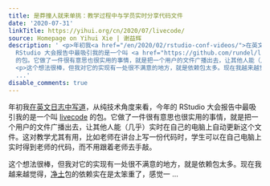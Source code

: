 ```yaml
---
title: 是莽撞人就来单挑：教学过程中与学员实时分享代码文件
date: '2020-07-31'
linkTitle: https://yihui.org/cn/2020/07/livecode/
source: Homepage on Yihui Xie | 谢益辉
description: ' <p>年初我<a href="/en/2020/02/rstudio-conf-videos/">在英文日志中写道</a>，从纯技术角度来看，今年的
  RStudio 大会报告中最吸引我的是一个叫 <a href="https://github.com/rundel/livecode">livecode</a>
  的包。它做了一件很有意思也很实用的事情，就是把一个用户的文件广播出去，让其他人能（几乎）实时在自己的电脑上自动更新这个文件。这对教学尤其有用，比如老师在讲台上写一份代码时，学生可以在自己电脑上实时得到老师的代码，而不用跟着老师去手敲。</p>
  <p>这个想法很棒，但我对它的实现有一处很不满意的地方，就是依赖包太多。现在我越来越觉得，<a href="/cn/2019/07/tidy-noise/">净土</a>包的依赖实在是太笨重了，感觉一
  ...'
disable_comments: true
---
```

 <p>年初我<a href="/en/2020/02/rstudio-conf-videos/">在英文日志中写道</a>，从纯技术角度来看，今年的 RStudio 大会报告中最吸引我的是一个叫 <a href="https://github.com/rundel/livecode">livecode</a> 的包。它做了一件很有意思也很实用的事情，就是把一个用户的文件广播出去，让其他人能（几乎）实时在自己的电脑上自动更新这个文件。这对教学尤其有用，比如老师在讲台上写一份代码时，学生可以在自己电脑上实时得到老师的代码，而不用跟着老师去手敲。</p> <p>这个想法很棒，但我对它的实现有一处很不满意的地方，就是依赖包太多。现在我越来越觉得，<a href="/cn/2019/07/tidy-noise/">净土</a>包的依赖实在是太笨重了，感觉一 ...